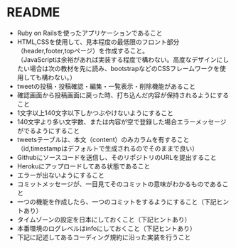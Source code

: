 # README

- Ruby on Railsを使ったアプリケーションであること  
- HTML,CSSを使用して、見本程度の最低限のフロント部分（header,footer,topページ）を作成すること。  
（JavaScriptは余裕があれば実装する程度で構わない。高度なデザインにしたい場合は次の教材を先に読み、bootstrapなどのCSSフレームワークを使用しても構わない。）  
- tweetの投稿・投稿確認・編集・一覧表示・削除機能があること
- 確認画面から投稿画面に戻った時、打ち込んだ内容が保持されるようにすること  
- 1文字以上140文字以下しかつぶやけないようにすること  
- 140文字より多い文字数、または内容が空で登録した場合エラーメッセージがでるようにすること  
- tweetsテーブルは、本文（content）のみカラムを有すること（id,timestampはデフォルトで生成されるのでそのままで良い）  
- Githubにソースコードを送信し、そのリポジトリのURLを提出すること  
- Herokuにアップロードしてある状態であること
- エラーが出ないようにすること
- コミットメッセージが、一目見てそのコミットの意味がわかるものであること
- 一つの機能を作成したら、一つのコミットをするようにすること（下記ヒントあり）
- タイムゾーンの設定を日本にしておくこと（下記ヒントあり）
- 本番環境のログレベルはinfoにしておくこと（下記ヒントあり）
- 下記に記述してあるコーディング規約に沿った実装を行うこと